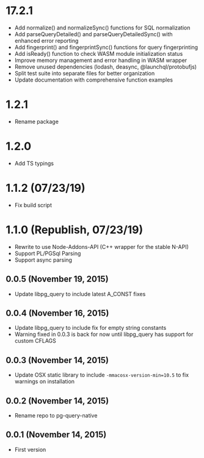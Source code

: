 # 17.2.1
* Add normalize() and normalizeSync() functions for SQL normalization
* Add parseQueryDetailed() and parseQueryDetailedSync() with enhanced error reporting
* Add fingerprint() and fingerprintSync() functions for query fingerprinting
* Add isReady() function to check WASM module initialization status
* Improve memory management and error handling in WASM wrapper
* Remove unused dependencies (lodash, deasync, @launchql/protobufjs)
* Split test suite into separate files for better organization
* Update documentation with comprehensive function examples

# 1.2.1
* Rename package

# 1.2.0
* Add TS typings

# 1.1.2 (07/23/19)
* Fix build script

# 1.1.0 (Republish, 07/23/19)
* Rewrite to use Node-Addons-API (C++ wrapper for the stable N-API)
* Support PL/PGSql Parsing
* Support async parsing

## 0.0.5 (November 19, 2015)
* Update libpg_query to include latest A_CONST fixes

## 0.0.4 (November 16, 2015)
* Update libpg_query to include fix for empty string constants
* Warning fixed in 0.0.3 is back for now until libpg_query has support for custom CFLAGS

## 0.0.3 (November 14, 2015)
* Update OSX static library to include `-mmacosx-version-min=10.5` to fix warnings on installation

## 0.0.2 (November 14, 2015)
* Rename repo to pg-query-native

## 0.0.1 (November 14, 2015)
* First version
